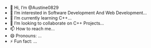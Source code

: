 - 👋 Hi, I’m @Austine0829
- 👀 I’m interested in Software Development And Web Development...
- 🌱 I’m currently learning C++...
- 💞️ I’m looking to collaborate on C++ Projects...
- 📫 How to reach me...
- 😄 Pronouns: ...
- ⚡ Fun fact: ...

<!---
Austine0829/Austine0829 is a ✨ special ✨ repository because its `README.md` (this file) appears on your GitHub profile.
You can click the Preview link to take a look at your changes.
--->
